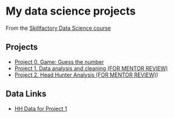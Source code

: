 # My data science projects
From the [Skillfactory Data Science course](https://skillfactory.ru/data-scientist)

## Projects
* [Project 0. Game: Guess the number](https://github.com/MstislavD/sf_data_science/tree/main/project_0)
* [Project 1. Data analysis and cleaning (FOR MENTOR REVIEW)](https://github.com/MstislavD/sf_data_science/tree/main/PY_PROJECT_1)
* [Project 2. Head Hunter Analysis (FOR MENTOR REVIEW)](https://github.com/MstislavD/sf_data_science/tree/main/SQL_PROJECT))

## Data Links

* [HH Data for Project 1](https://drive.google.com/file/d/1Kb78mAWYKcYlellTGhIjPI-bCcKbGuTn/view?usp=sharing)
